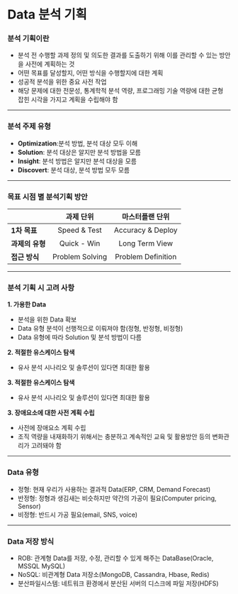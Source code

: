 # Data 분석 기획



### 분석 기획이란

- 분석 전 수행할 과제 정의 및 의도한 결과를 도출하기 위해 이를 관리할 수 있는 방안을 사전에 계획하는 것
- 어떤 목표를 달성할지, 어떤 방식을 수행할지에 대한 계획
- 성공적 분석을 위한 중요 사전 작업
- 해당 문제에 대한 전문성, 통계학적 분석 역량, 프로그래밍 기술 역량에 대한 균형 잡힌 시각을 가지고 계획을 수립해야 함




--- 




### 분석 주제 유형

- **Optimization**:분석 방법, 분석 대상 모두 이해
- **Solution**: 분석 대상은 알지만 분석 방법을 모름
- **Insight**: 분석 방법은 알지만 분석 대상을 모름
- **Discovert**: 분석 대상, 분석 방법 모두 모름


---   





### 목표 시점 별 분석기획 방안

|                 |  **과제 단위**  | **마스터플랜 단위** |
| --------------- | :-------------: | :-----------------: |
| **1차 목표**    |  Speed & Test   |  Accuracy & Deploy  |
| **과제의 유형** |   Quick - Win   |   Long Term View    |
| **접근 방식**   | Problem Solving | Problem Definition  |



---



### 분석 기획 시 고려 사항

**1. 가용한 Data**

   - 분석을 위한 Data 확보
   - Data 유형 분석이 선행적으로 이뤄져야 함(정형, 반정형, 비정형)
   - Data 유형에 따라 Solution 및 분석 방법이 다름
   
   
**2. 적절한 유스케이스 탐색**

- 유사 분석 시나리오 및 솔루션이 있다면 최대한 활용



**3. 적절한 유스케이스 탐색**

- 유사 분석 시나리오 및 솔루션이 있다면 최대한 활용


**3. 장애요소에 대한 사전 계획 수립**

   - 사전에 장애요소 계획 수립
   - 조직 역량을 내재화하기 위해서는 충분하고 계속적인 교육 및 활용방안 등의 변화관리가 고려돼야 함
   
   
---



### Data 유형

- 정형: 현재 우리가 사용하는 결과적 Data(ERP, CRM, Demand Forecast)
- 반정형: 정형과 생김새는 비슷하지만 약간의 가공이 필요(Computer pricing, Sensor)
- 비정형: 반드시 가공 필요(email, SNS, voice)



---



### Data 저장 방식

- ROB: 관계형 Data를 저장, 수정, 관리할 수 있게 해주는 DataBase(Oracle, MSSQL MySQL)
- NoSQL: 비관계형 Data 저장소(MongoDB, Cassandra, Hbase, Redis)
- 분산파일시스템: 네트워크 환경에서 분산된 서버의 디스크에 파일 저장(HDFS)







